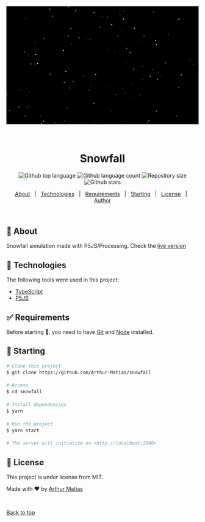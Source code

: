 <div align="center" id="top"> 
  <img src="./src/assets/snow.gif" alt="Snowfall" />

  &#xa0;

  <!-- <a href="https://snowfall.netlify.app">Demo</a> -->
</div>

<h1 align="center">Snowfall</h1>

<p align="center">
  <img alt="Github top language" src="https://img.shields.io/github/languages/top/Arthur-Matias/snowfall?color=56BEB8">

  <img alt="Github language count" src="https://img.shields.io/github/languages/count/Arthur-Matias/snowfall?color=56BEB8">

  <img alt="Repository size" src="https://img.shields.io/github/repo-size/Arthur-Matias/snowfall?color=56BEB8">

  <!-- <img alt="License" src="https://img.shields.io/github/license/Arthur-Matias/snowfall?color=56BEB8"> -->

  <!-- <img alt="Github issues" src="https://img.shields.io/github/issues/Arthur-Matias/snowfall?color=56BEB8" /> -->

  <!-- <img alt="Github forks" src="https://img.shields.io/github/forks/Arthur-Matias/snowfall?color=56BEB8" /> -->

  <img alt="Github stars" src="https://img.shields.io/github/stars/Arthur-Matias/snowfall?color=56BEB8" />
</p>

<!-- Status -->

<!-- <h4 align="center"> 
	🚧  Snowfall 🚀 Under construction...  🚧
</h4> 

<hr> -->

<p align="center">
  <a href="#dart-about">About</a> &#xa0; | &#xa0; 
  <a href="#rocket-technologies">Technologies</a> &#xa0; | &#xa0;
  <a href="#white_check_mark-requirements">Requirements</a> &#xa0; | &#xa0;
  <a href="#checkered_flag-starting">Starting</a> &#xa0; | &#xa0;
  <a href="#memo-license">License</a> &#xa0; | &#xa0;
  <a href="https://github.com/Arthur-Matias" target="_blank">Author</a>
</p>

<br>

## :dart: About ##

Snowfall simulation made with P5JS/Processing. Check the [live version](https://arthur-matias.github.io/snowfall/)

## :rocket: Technologies ##

The following tools were used in this project:

- [TypeScript](https://www.typescriptlang.org/)
- [P5JS](https://p5js.org/)

## :white_check_mark: Requirements ##

Before starting :checkered_flag:, you need to have [Git](https://git-scm.com) and [Node](https://nodejs.org/en/) installed.

## :checkered_flag: Starting ##

```bash
# Clone this project
$ git clone https://github.com/Arthur-Matias/snowfall

# Access
$ cd snowfall

# Install dependencies
$ yarn

# Run the project
$ yarn start

# The server will initialize on <http://localhost:3000>
```

## :memo: License ##

This project is under license from MIT.


Made with :heart: by <a href="https://github.com/Arthur-Matias" target="_blank">Arthur Matias</a>

&#xa0;

<a href="#top">Back to top</a>
